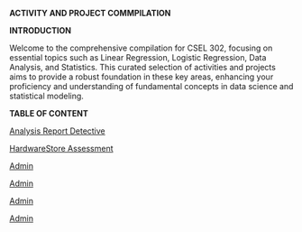 **ACTIVITY AND PROJECT COMMPILATION**

**INTRODUCTION**

Welcome to the comprehensive compilation for CSEL 302, focusing on essential topics such as Linear Regression, Logistic Regression, Data Analysis, and Statistics. This curated selection of activities and projects aims to provide a robust foundation in these key areas, enhancing your proficiency and understanding of fundamental concepts in data science and statistical modeling.

**TABLE OF CONTENT**

[Analysis Report Detective](https://github.com/PikuFuka/CSEL-302-comp/blob/main/The_adventure_of_Detetivesn't.ipynb)

[HardwareStore Assessment](https://github.com/PikuFuka/CSEL-302-comp/blob/main/Sotomayor_Rolan_assessment.ipynb)

[Admin](https://github.com/PikuFuka/CSEL-302-comp/blob/main/The_adventure_of_Detetivesn't.ipynb)

[Admin](https://github.com/PikuFuka/CSEL-302-comp/blob/main/The_adventure_of_Detetivesn't.ipynb)

[Admin](https://github.com/PikuFuka/CSEL-302-comp/blob/main/The_adventure_of_Detetivesn't.ipynb)

[Admin](https://github.com/PikuFuka/CSEL-302-comp/blob/main/The_adventure_of_Detetivesn't.ipynb)



